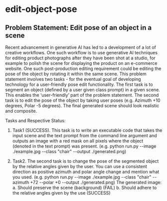# edit-object-pose

## Problem Statement: Edit pose of an object in a scene
Recent advancement in generative AI has led to a development of a lot of creative workflows. One
such workflow is to use generative AI techniques for editing product photographs after they have
been shot at a studio, for example to polish the scene for displaying the product on an e-commerce
website. One such post-production editing requirement could be editing the pose of the object by
rotating it within the same scene.
This problem statement involves two tasks - for the eventual goal of developing technology for a
user-friendly pose edit functionality. The first task is to segment an object (defined by a user given
class prompt) in a given scene. This enables the ‘user-friendly’ part of the problem statement. The
second task is to edit the pose of the object by taking user poses (e.g. Azimuth +10 degrees, Polar -5
degrees). The final generated scene should look realistic and composite.

Tasks and Respective Status:
1. Task1 (SUCCESS). This task is to write an executable code that takes the input scene and the text prompt
from the command line argument and outputs an image with a red mask on all pixels where
the object (denoted in the text prompt) was present.
(e.g. python run.py --image ./example.jpg --class "chair" --output
./generated.png)

2. Task2. The second task is to change the pose of the segmented object by the relative angles
given by the user. You can use a consistent direction as positive azimuth and polar angle
change and mention what you used.
(e.g. python run.py --image ./example.jpg --class "chair" --azimuth
+72 --polar +0 --output ./generated.png)
The generated image:
a. Should preserve the scene (background) (FAIL)
b. Should adhere to the relative angles given by the use (SUCCESS)
